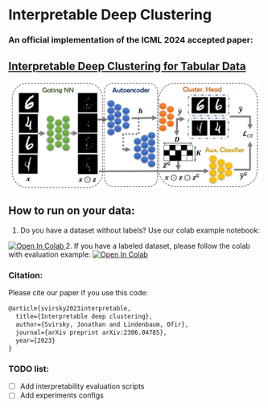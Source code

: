 

# Interpretable Deep Clustering
### An official implementation of the ICML 2024 accepted paper: 
## [Interpretable Deep Clustering for Tabular Data](https://arxiv.org/abs/2306.04785)

<img src="img/img.png" width="500">




## How to run on your data:

1. Do you have a dataset without labels? Use our colab example notebook: <a target="_blank" href="https://colab.research.google.com/github/jsvir/idc/blob/main/idc_example.ipynb">
  <img src="https://colab.research.google.com/assets/colab-badge.svg" alt="Open In Colab"/>
</a>
2. If you have a labeled dataset, please follow the colab with evaluation example: <a target="_blank" href="https://colab.research.google.com/github/jsvir/idc/blob/main/idc_evaluate.ipynb">
  <img src="https://colab.research.google.com/assets/colab-badge.svg" alt="Open In Colab"/>
</a>


### Citation:
Please cite our paper if you use this code:


```
@article{svirsky2023interpretable,
  title={Interpretable deep clustering},
  author={Svirsky, Jonathan and Lindenbaum, Ofir},
  journal={arXiv preprint arXiv:2306.04785},
  year={2023}
}
```



### TODO list:
- [ ] Add interpretability evaluation  scripts
- [ ] Add experiments configs
